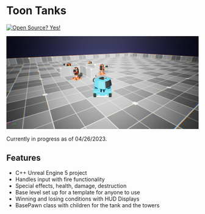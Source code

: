 # Toon Tanks

[![Open Source? Yes!](https://badgen.net/badge/Open%20Source%20%3F/Yes%21/blue?icon=github)](https://github.com/peterjameskay/ToonTanks)

![](https://github.com/peterjameskay/ToonTanks/blob/main/HighresScreenshot00001.png)

Currently in progress as of 04/26/2023. 

## Features

- C++ Unreal Engine 5 project
- Handles input with fire functionality
- Special effects, health, damage, destruction
- Base level set up for a template for anyone to use
- Winning and losing conditions with HUD Displays
- BasePawn class with children for the tank and the towers
